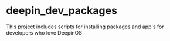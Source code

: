 # deepin_dev_packages
This project includes scripts for installing packages and app's for developers who love DeepinOS
